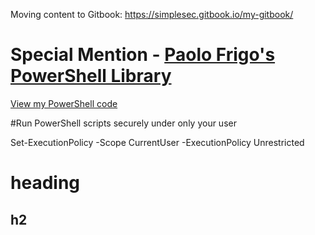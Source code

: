 Moving content to Gitbook: https://simplesec.gitbook.io/my-gitbook/
# Special Mention - [Paolo Frigo's PowerShell Library](https://github.com/PaoloFrigo/scriptinglibrary/tree/master/Blog/PowerShell)
[View my PowerShell code](https://github.com/users/simpletechgithub/projects/13)

#Run PowerShell scripts securely under only your user

Set-ExecutionPolicy -Scope CurrentUser -ExecutionPolicy Unrestricted

# heading
## h2
